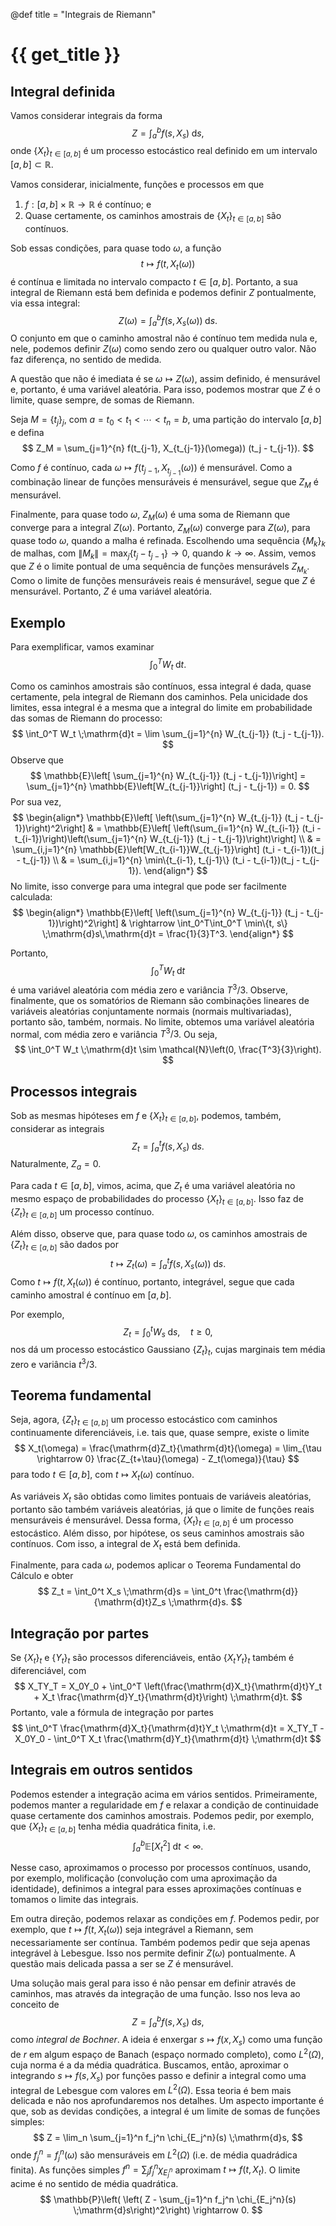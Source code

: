 @def title = "Integrais de Riemann"

# {{ get_title }}

## Integral definida

Vamos considerar integrais da forma
$$
Z = \int_a^b f(s, X_s) \;\mathrm{d}s,
$$
onde $\{X_t\}_{t \in [a, b]}$ é um processo estocástico real definido em um intervalo $[a, b]\subset \mathbb{R}$.

Vamos considerar, inicialmente, funções e processos em que

1. $f:[a, b]\times \mathbb{R} \rightarrow \mathbb{R}$ é contínuo; e
2. Quase certamente, os caminhos amostrais de $\{X_t\}_{t\in [a,b]}$ são contínuos.

Sob essas condições, para quase todo $\omega$, a função
$$
t \mapsto f(t, X_t(\omega))
$$
é contínua e limitada no intervalo compacto $t\in [a, b]$. Portanto, a sua integral de Riemann está bem definida e podemos definir $Z$ pontualmente, via essa integral:
$$
Z(\omega) = \int_a^b f(s, X_s(\omega)) \;\mathrm{d}s.
$$
O conjunto em que o caminho amostral não é contínuo tem medida nula e, nele, podemos definir $Z(\omega)$ como sendo zero ou qualquer outro valor. Não faz diferença, no sentido de medida.

A questão que não é imediata é se $\omega \mapsto Z(\omega)$, assim definido, é mensurável e, portanto, é uma variável aleatória. Para isso, podemos mostrar que $Z$ é o limite, quase sempre, de somas de Riemann.

Seja $M = \{t_j\}_j$, com $a = t_0 < t_1 < \cdots < t_n = b$, uma partição do intervalo $[a, b]$ e defina
$$
Z_M = \sum_{j=1}^{n} f(t_{j-1}, X_{t_{j-1}}(\omega)) (t_j - t_{j-1}).
$$

Como $f$ é contínuo, cada $\omega \mapsto f(t_{j-1}, X_{t_{j-1}}(\omega))$ é mensurável. Como a combinação linear de funções mensuráveis é mensurável, segue que $Z_M$ é mensurável. 

Finalmente, para quase todo $\omega$, $Z_M(\omega)$ é uma soma de Riemann que converge para a integral $Z(\omega)$. Portanto, $Z_M(\omega)$ converge para $Z(\omega)$, para quase todo $\omega$, quando a malha é refinada. Escolhendo uma sequência $\{M_k\}_k$ de malhas, com $\|M_k\| = \max_j\{t_j - t_{j-1}\} \rightarrow 0$, quando $k\rightarrow \infty.$ Assim, vemos que $Z$ é o limite pontual de uma sequência de funções mensurávels $Z_{M_k}$. Como o limite de funções mensuráveis reais é mensurável, segue que $Z$ é mensurável. Portanto, $Z$ é uma variável aleatória.

## Exemplo

Para exemplificar, vamos examinar
$$
\int_0^T W_t \;\mathrm{d}t.
$$

Como os caminhos amostrais são contínuos, essa integral é dada, quase certamente, pela integral de Riemann dos caminhos. Pela unicidade dos limites, essa integral é a mesma que a integral do limite em probabilidade das somas de Riemann do processo:
$$
\int_0^T W_t \;\mathrm{d}t = \lim \sum_{j=1}^{n} W_{t_{j-1}} (t_j - t_{j-1}).
$$
Observe que
$$
\mathbb{E}\left[ \sum_{j=1}^{n} W_{t_{j-1}} (t_j - t_{j-1})\right] = \sum_{j=1}^{n} \mathbb{E}\left[W_{t_{j-1}}\right] (t_j - t_{j-1}) = 0.
$$
Por sua vez,
$$
\begin{align*}
\mathbb{E}\left[ \left(\sum_{j=1}^{n} W_{t_{j-1}} (t_j - t_{j-1})\right)^2\right] & = \mathbb{E}\left[ \left(\sum_{i=1}^{n} W_{t_{i-1}} (t_i - t_{i-1})\right)\left(\sum_{j=1}^{n} W_{t_{j-1}} (t_j - t_{j-1})\right)\right] \\
& = \sum_{i,j=1}^{n} \mathbb{E}\left[W_{t_{i-1}}W_{t_{j-1}}\right] (t_i - t_{i-1})(t_j - t_{j-1}) \\
& = \sum_{i,j=1}^{n} \min\{t_{i-1}, t_{j-1}\} (t_i - t_{i-1})(t_j - t_{j-1}).
\end{align*}
$$
No limite, isso converge para uma integral que pode ser facilmente calculada:
$$
\begin{align*}
\mathbb{E}\left[ \left(\sum_{j=1}^{n} W_{t_{j-1}} (t_j - t_{j-1})\right)^2\right] & \rightarrow \int_0^T\int_0^T \min\{t, s\} \;\mathrm{d}s\,\mathrm{d}t = \frac{1}{3}T^3.
\end{align*}
$$

Portanto,
$$
\int_0^T W_t \;\mathrm{d}t
$$
é uma variável aleatória com média zero e variância $T^3/3$. Observe, finalmente, que os somatórios de Riemann são combinações lineares de variáveis aleatórias conjuntamente normais (normais multivariadas), portanto são, também, normais. No limite, obtemos uma variável aleatória normal, com média zero e variância $T^3/3$. Ou seja,
$$
\int_0^T W_t \;\mathrm{d}t \sim \mathcal{N}\left(0, \frac{T^3}{3}\right).
$$

## Processos integrais

Sob as mesmas hipóteses em $f$ e $\{X_t\}_{t\in [a, b]}$, podemos, também, considerar as integrais
$$
Z_t = \int_a^t f(s, X_s) \;\mathrm{d}s.
$$
Naturalmente, $Z_a = 0$.

Para cada $t \in [a, b]$, vimos, acima, que $Z_t$ é uma variável aleatória no mesmo espaço de probabilidades do processo $\{X_t\}_{t\in [a, b]}$. Isso faz de $\{Z_t\}_{t\in [a, b]}$ um processo contínuo.

Além disso, observe que, para quase todo $\omega$, os caminhos amostrais de $\{Z_t\}_{t\in [a, b]}$ são dados por
$$
t \mapsto Z_t(\omega) = \int_a^t f(s, X_s(\omega)) \;\mathrm{d}s.
$$
Como $t \mapsto f(t, X_t(\omega))$ é contínuo, portanto, integrável, segue que cada caminho amostral é contínuo em $[a, b]$.

Por exemplo,
$$
Z_t = \int_0^t W_s \;\mathrm{d}s, \quad t \geq 0,
$$
nos dá um processo estocástico Gaussiano $\{Z_t\}_t$, cujas marginais tem média zero e variância $t^3/3$.

## Teorema fundamental

Seja, agora, $\{Z_t\}_{t\in [a,b]}$ um processo estocástico com caminhos continuamente diferenciáveis, i.e. tais que, quase sempre, existe o limite
$$
X_t(\omega) = \frac{\mathrm{d}Z_t}{\mathrm{d}t}(\omega) = \lim_{\tau \rightarrow 0} \frac{Z_{t+\tau}(\omega) - Z_t(\omega)}{\tau}
$$
para todo $t\in [a, b]$, com $t \mapsto X_t(\omega)$ contínuo.

As variáveis $X_t$ são obtidas como limites pontuais de variáveis aleatórias, portanto são também variáveis aleatórias, já que o limite de funções reais mensuráveis é mensurável. Dessa forma, $\{X_t\}_{t\in [a, b]}$ é um processo estocástico. Além disso, por hipótese, os seus caminhos amostrais são contínuos. Com isso, a integral de $X_t$ está bem definida.

Finalmente, para cada $\omega$, podemos aplicar o Teorema Fundamental do Cálculo e obter
$$
Z_t = \int_0^t X_s \;\mathrm{d}s = \int_0^t  \frac{\mathrm{d}}{\mathrm{d}t}Z_s \;\mathrm{d}s.
$$

## Integração por partes

Se $\{X_t\}_t$ e $\{Y_t\}_t$ são processos diferenciáveis, então $\{X_tY_t\}_t$ também é diferenciável, com
$$
X_TY_T = X_0Y_0 + \int_0^T \left(\frac{\mathrm{d}X_t}{\mathrm{d}t}Y_t + X_t \frac{\mathrm{d}Y_t}{\mathrm{d}t}\right) \;\mathrm{d}t.
$$
Portanto, vale a fórmula de integração por partes
$$
\int_0^T \frac{\mathrm{d}X_t}{\mathrm{d}t}Y_t \;\mathrm{d}t = X_TY_T - X_0Y_0 - \int_0^T X_t \frac{\mathrm{d}Y_t}{\mathrm{d}t} \;\mathrm{d}t
$$

## Integrais em outros sentidos

Podemos estender a integração acima em vários sentidos. Primeiramente, podemos manter a regularidade em $f$ e relaxar a condição de continuidade quase certamente dos caminhos amostrais. Podemos pedir, por exemplo, que $\{X_t\}_{t \in [a, b]}$ tenha média quadrática finita, i.e.
$$
\int_a^b \mathbb{E}\left[X_t^2\right] \;\mathrm{d}t < \infty.
$$

Nesse caso, aproximamos o processo por processos contínuos, usando, por exemplo, molificação (convolução com uma aproximação da identidade), definimos a integral para esses aproximações contínuas e tomamos o limite das integrais.

Em outra direção, podemos relaxar as condições em $f$. Podemos pedir, por exemplo, que $t \mapsto f(t, X_t(\omega))$ seja integrável a Riemann, sem necessariamente ser contínua. Também podemos pedir que seja apenas integrável à Lebesgue. Isso nos permite definir $Z(\omega)$ pontualmente. A questão mais delicada passa a ser se $Z$ é mensurável.

Uma solução mais geral para isso é não pensar em definir através de caminhos, mas através da integração de uma função. Isso nos leva ao conceito de 
$$
Z = \int_a^b f(s, X_s) \;\mathrm{d}s,
$$
como *integral de Bochner*. A ideia é enxergar $s \mapsto f(x, X_s)$ como uma função de $r$ em algum espaço de Banach (espaço normado completo), como $L^2(\Omega)$, cuja norma é a da média quadrática. Buscamos, então, aproximar o integrando $s \mapsto f(s, X_s)$ por funções passo e definir a integral como uma integral de Lebesgue com valores em $L^2(\Omega)$. Essa teoria é bem mais delicada e não nos aprofundaremos nos detalhes. Um aspecto importante é que, sob as devidas condições, a integral é um limite de somas de funções simples:
$$
Z = \lim_n \sum_{j=1}^n f_j^n \chi_{E_j^n}(s) \;\mathrm{d}s,
$$
onde $f_j^n = f_j^n(\omega)$ são mensuráveis em $L^2(\Omega)$ (i.e. de média quadrádica finita). As funções simples $f^n = \sum_j f_j^n \chi_{E_j^n}$ aproximam $t \mapsto f(t, X_t)$. O limite acime é no sentido de média quadrática.
$$
\mathbb{P}\left( \left( Z - \sum_{j=1}^n f_j^n \chi_{E_j^n}(s) \;\mathrm{d}s\right)^2\right) \rightarrow 0.
$$
